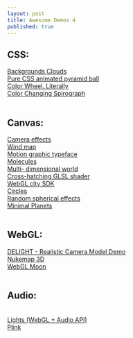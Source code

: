 ```yaml
---
layout: post
title: Awesome Demos 4
published: true
---
```


<div>
  <h2>
    CSS:
  </h2>
</div>
<div>
  <a href="http://codepen.io/ltackett/full/tIHzp" target="_blank">
    Backgrounds Clouds
  </a>
</div>
<div>
  <a href="http://codepen.io/thebabydino/full/BdDvF" target="_blank">
    Pure CSS animated pyramid ball
  </a>
  <br />
  <a href="http://codepen.io/timohausmann/full/KdeAb" target="_blank">
    Color Wheel. Literally
  </a>
  <br />
  <a href="http://codepen.io/hugo/full/sgJji" target="_blank">
    Color Changing Spirograph
  </a>
</div>
<div>
  &nbsp;
</div>
<div>
  <h2>
    Canvas:
  </h2>
</div>
<div>
  <a href="http://scott.j38.net/files/gallery/2013/interactive/trime/" target="_blank">
    Camera effects
  </a>
  <br />
  <a href="http://hint.fm/wind/" target="_blank">
    Wind map
  </a>
  <br />
  <a href="http://codepen.io/ara_node/full/nuJCG" target="_blank">
    Motion graphic typeface
  </a>
  <br />
  <a href="http://codepen.io/Francext/full/pHobv" target="_blank">
    Molecules
  </a>
  <br />
  <a href="http://ericrius1.github.io/IndrasNet/public/" target="_blank">
    Multi- dimensional world
  </a>
  <br />
  <a href="http://www.clicktorelease.com/code/cross-hatching/" target="_blank">
    Cross-hatching GLSL shader
  </a>
  <br />
  <a href="http://dev.citysdk.waag.org/visualisation/" target="_blank">
    WebGL city SDK
  </a>
</div>
<div>
  <a href="http://codepen.io/grgrdvrt/full/xoEHs" target="_blank">
    Circles
  </a>
</div>
<div>
  <a href="http://codepen.io/msval/full/dLyDG" target="_blank">
    Random spherical effects
  </a>
</div>
<div>
  <a href="http://codepen.io/EvanWard/full/yKGrH" target="_blank">
    Minimal Planets
  </a>
</div>
<div>
  &nbsp;
</div>
<div>
  <div>
    <h2>
      WebGL:
    </h2>
  </div>
  <div>
    <a href="http://delight-engine.com/camera/client/" target="_blank">
      DELIGHT - Realistic Camera Model Demo
    </a>
    <br />
    <a href="http://nuclearsecrecy.com/nukemap3d/" target="_blank">
      Nukemap 3D
    </a>
    <br />
    <a href="http://coryg89.github.io/MoonDemo/" target="_blank">
      WebGL Moon
    </a>
  </div>
  <div>
    &nbsp;
  </div>
  <div>
    <h2>
      Audio:
    </h2>
    <br />
    <a href="http://lights.elliegoulding.com/" target="_blank">
      Lights (WebGL + Audio API)
    </a>
    <br />
    <a href="http://labs.dinahmoe.com/plink/" target="_blank">
      Plink
    </a>
  </div>
</div>